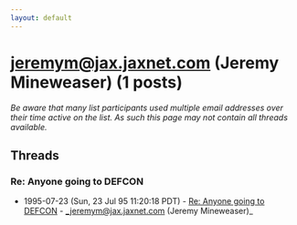 ```yaml
---
layout: default
---
```


# jeremym@jax.jaxnet.com (Jeremy Mineweaser) (1 posts)

_Be aware that many list participants used multiple email addresses over their time active on the list. As such this page may not contain all threads available._

## Threads

### Re: Anyone going to DEFCON
+ 1995-07-23 (Sun, 23 Jul 95 11:20:18 PDT) - [Re: Anyone going to DEFCON](/archive/1995/07/66244f30c6bf90f1f3d54f24a7142757e3f067da5896cced058241e8d4b3bdbb) - _jeremym@jax.jaxnet.com (Jeremy Mineweaser)_

